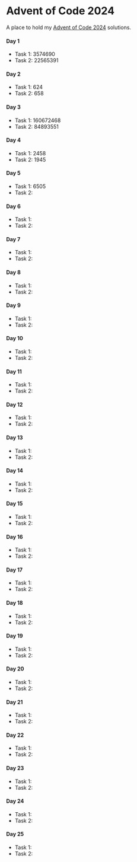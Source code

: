 # Advent of Code 2024
A place to hold my [Advent of Code 2024](https://adventofcode.com/2024) solutions.

#### Day 1
- Task 1: 3574690
- Task 2: 22565391

#### Day 2
- Task 1: 624
- Task 2: 658

#### Day 3
- Task 1: 160672468
- Task 2: 84893551

#### Day 4
- Task 1: 2458
- Task 2: 1945

#### Day 5
- Task 1: 6505
- Task 2:

#### Day 6
- Task 1:
- Task 2:

#### Day 7
- Task 1:
- Task 2:

#### Day 8
- Task 1:
- Task 2:

#### Day 9
- Task 1:
- Task 2:

#### Day 10
- Task 1:
- Task 2:

#### Day 11
- Task 1:
- Task 2:

#### Day 12
- Task 1:
- Task 2:

#### Day 13
- Task 1:
- Task 2:

#### Day 14
- Task 1:
- Task 2:

#### Day 15
- Task 1:
- Task 2:

#### Day 16
- Task 1:
- Task 2:

#### Day 17
- Task 1:
- Task 2:

#### Day 18
- Task 1:
- Task 2:

#### Day 19
- Task 1:
- Task 2:

#### Day 20
- Task 1:
- Task 2:

#### Day 21
- Task 1:
- Task 2:

#### Day 22
- Task 1:
- Task 2:

#### Day 23
- Task 1:
- Task 2:

#### Day 24
- Task 1:
- Task 2:

#### Day 25
- Task 1:
- Task 2: